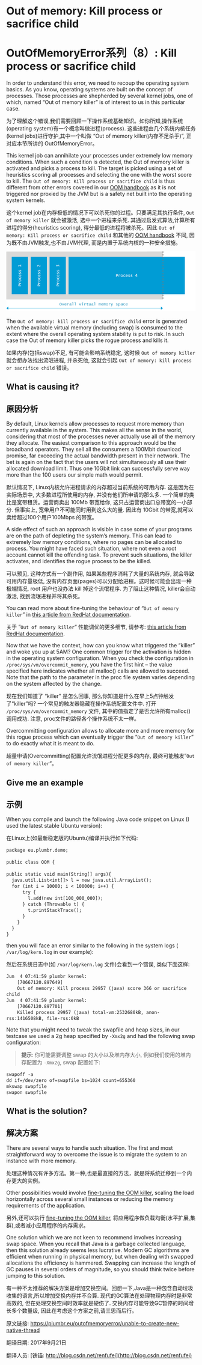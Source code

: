 # Out of memory: **Kill process or sacrifice child**

# OutOfMemoryError系列（8）: Kill process or sacrifice child

In order to understand this error, we need to recoup the operating system basics. As you know, operating systems are built on the concept of processes. Those processes are shepherded by several kernel jobs, one of which, named “Out of memory killer” is of interest to us in this particular case.

为了理解这个错误,我们需要回顾一下操作系统基础知识。如你所知,操作系统(operating system)有一个概念叫做进程(process). 这些进程由几个系统内核任务(kernel jobs)进行守护,其中一个叫做 “Out of memory killer(内存不足杀手)”, 正对应本节所讲的 OutOfMemoryError。

This kernel job can annihilate your processes under extremely low memory conditions. When such a condition is detected, the Out of memory killer is activated and picks a process to kill. The target is picked using a set of heuristics scoring all processes and selecting the one with the worst score to kill. The `Out of memory: Kill process or sacrifice child` is thus different from other errors covered in our [OOM handbook](http://plumbr.eu/outofmemoryerror) as it is not triggered nor proxied by the JVM but is a safety net built into the operating system kernels.

这个kernel job在内存极低的情况下可以杀死你的过程。只要满足其执行条件, `Out of memory killer` 就会被激活, 选中一个进程来杀死. 其通过启发式算法,计算所有进程的得分(heuristics scoring), 得分最低的进程将被杀死。因此 `Out of memory: Kill process or sacrifice child` 和其他的 [OOM handbook](http://plumbr.eu/outofmemoryerror) 不同, 因为既不由JVM触发,也不由JVM代理, 而是内置于系统内核的一种安全措施。


![out of memory linux kernel](./08_01_out-of-memory-kill-process-or-sacrifice-child.png)



The `Out of memory: kill process or sacrifice child` error is generated when the available virtual memory (including swap) is consumed to the extent where the overall operating system stability is put to risk. In such case the Out of memory killer picks the rogue process and kills it.

如果内存(包括swap)不足, 有可能会影响系统稳定, 这时候 `Out of memory killer` 就会想办法找出流氓进程, 并杀死他, 这就会引起 `Out of memory: kill process or sacrifice child` 错误。

## What is causing it?

## 原因分析

By default, Linux kernels allow processes to request more memory than currently available in the system. This makes all the sense in the world, considering that most of the processes never actually use all of the memory they allocate. The easiest comparison to this approach would be the broadband operators. They sell all the consumers a 100Mbit download promise, far exceeding the actual bandwidth present in their network. The bet is again on the fact that the users will not simultaneously all use their allocated download limit. Thus one 10Gbit link can successfully serve way more than the 100 users our simple math would permit.

默认情况下, Linux内核允许进程请求的内存超过当前系统的可用内存. 这是因为在实际场景中, 大多数进程所使用的内存, 并没有他们所申请的那么多. 
一个简单的类比是宽带租赁。运营商卖出 100Mb 带宽给你, 这只占运营商出口总带宽的一小部分. 但事实上, 宽带用户不可能同时用到这么大的量. 因此有 10Gbit 的带宽,就可以卖给超过100个用户100Mbps 的带宽。

A side effect of such an approach is visible in case some of your programs are on the path of depleting the system’s memory. This can lead to extremely low memory conditions, where no pages can be allocated to process. You might have faced such situation, where not even a root account cannot kill the offending task. To prevent such situations, the killer activates, and identifies the rogue process to be the killed.

可以预见, 这种方式有一个副作用, 如果某些程序消耗了大量的系统内存, 就会导致可用内存量极低, 没有内存页面(pages)可以分配给进程。这时候可能会出现一种极端情况, root 用户也没办法 kill 掉这个流氓程序. 为了阻止这种情况, killer会自动激活, 找到流氓进程并将其杀死。

You can read more about fine-tuning the behaviour of “`Out of memory killer`” in [this article from RedHat documentation](https://access.redhat.com/site/documentation/en-US/Red_Hat_Enterprise_Linux/6/html/Performance_Tuning_Guide/s-memory-captun.html).

关于 ”`Out of memory killer`“ 性能调优的更多细节, 请参考: [this article from RedHat documentation](https://access.redhat.com/site/documentation/en-US/Red_Hat_Enterprise_Linux/6/html/Performance_Tuning_Guide/s-memory-captun.html).

Now that we have the context, how can you know what triggered the “killer” and woke you up at 5AM? One common trigger for the activation is hidden in the operating system configuration. When you check the configuration in `/proc/sys/vm/overcommit_memory`, you have the first hint – the value specified here indicates whether all malloc() calls are allowed to succeed. Note that the path to the parameter in the proc file system varies depending on the system affected by the change.

现在我们知道了 “killer” 是怎么回事, 那么你知道是什么在早上5点钟触发了“killer”吗? 一个常见的触发器隐藏在操作系统配置文件中. 打开 `/proc/sys/vm/overcommit_memory` 文件, 其中的值指定了是否允许所有malloc()调用成功. 注意, proc文件的路径各个操作系统不太一样。

Overcommitting configuration allows to allocate more and more memory for this rogue process which can eventually trigger the “`Out of memory killer`” to do exactly what it is meant to do.

超量申请(Overcommitting)配置允许流氓进程分配更多的内存, 最终可能触发”`Out of memory killer`“。

## Give me an example

## 示例

When you compile and launch the following Java code snippet on Linux (I used the latest stable Ubuntu version):

在Linux上(如最新稳定版的Ubuntu)编译并执行如下代码:

```
package eu.plumbr.demo;

public class OOM {

public static void main(String[] args){
  java.util.List<int[]> l = new java.util.ArrayList();
  for (int i = 10000; i < 100000; i++) {
      try {
        l.add(new int[100_000_000]);
      } catch (Throwable t) {
        t.printStackTrace();
      }
    }
  }
}
```



then you will face an error similar to the following in the system logs ( `/var/log/kern.log` in our example):

然后在系统日志中(如 `/var/log/kern.log` 文件)会看到一个错误, 类似下面这样:

```
Jun  4 07:41:59 plumbr kernel: 
	[70667120.897649]
	Out of memory: Kill process 29957 (java) score 366 or sacrifice child
Jun  4 07:41:59 plumbr kernel: 
	[70667120.897701]
	Killed process 29957 (java) total-vm:2532680kB, anon-rss:1416508kB, file-rss:0kB
```



Note that you might need to tweak the swapfile and heap sizes, in our testcase we used a 2g heap specified by `-Xmx2g` and had the following swap configuration:

> **提示**: 你可能需要调整 swap 的大小以及堆内存大小, 例如我们使用的堆内存配置为 `-Xmx2g`,  swap 配置如下:

```
swapoff -a 
dd if=/dev/zero of=swapfile bs=1024 count=655360
mkswap swapfile
swapon swapfile
```



## What is the solution?

## 解决方案

There are several ways to handle such situation. The first and most straightforward way to overcome the issue is to migrate the system to an instance with more memory.

处理这种情况有许多方法。第一种,也是最直接的方法，就是将系统迁移到一个内存更大的实例。

Other possibilities would involve [fine-tuning the OOM killer](https://access.redhat.com/site/documentation/en-US/Red_Hat_Enterprise_Linux/6/html/Performance_Tuning_Guide/s-memory-captun.html), scaling the load horizontally across several small instances or reducing the memory requirements of the application.

另外,还可以执行 [fine-tuning the OOM killer](https://access.redhat.com/site/documentation/en-US/Red_Hat_Enterprise_Linux/6/html/Performance_Tuning_Guide/s-memory-captun.html), 将应用程序做负载均衡(水平扩展,集群),或者减小应用程序的内存需求。

One solution which we are not keen to recommend involves increasing swap space. When you recall that Java is a garbage collected language, then this solution already seems less lucrative. Modern GC algorithms are efficient when running in physical memory, but when dealing with swapped allocations the efficiency is hammered. Swapping can increase the length of GC pauses in several orders of magnitude, so you should think twice before jumping to this solution.

有一种不太推荐的解决方案是增加交换空间。回想一下,Java是一种包含自动垃圾收集的语言,所以增加交换内存并不合算. 现代的GC算法在处理物理内存时是非常高效的, 但在处理交换空间时效率就是硬伤了. 交换内存可能导致GC暂停的时间增长多个数量级, 因此在考虑这个方案之前,请三思而后行。




原文链接: <https://plumbr.eu/outofmemoryerror/unable-to-create-new-native-thread>

翻译日期: 2017年9月21日

翻译人员: [铁锚: http://blog.csdn.net/renfufei](http://blog.csdn.net/renfufei)


